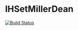 # IHSetMillerDean

[![Build Status](https://github.com/defreitasL/IHSetMillerDean.jl/actions/workflows/CI.yml/badge.svg?branch=main)](https://github.com/defreitasL/IHSetMillerDean.jl/actions/workflows/CI.yml?query=branch%3Amain)
